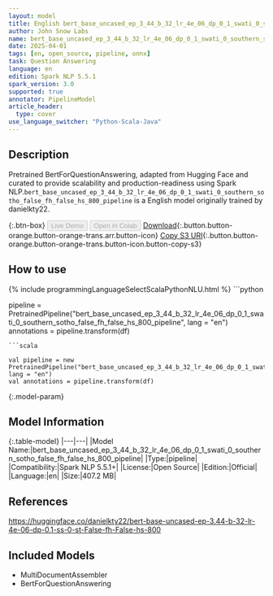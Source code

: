 ```yaml
---
layout: model
title: English bert_base_uncased_ep_3_44_b_32_lr_4e_06_dp_0_1_swati_0_southern_sotho_false_fh_false_hs_800_pipeline pipeline BertForQuestionAnswering from danielkty22
author: John Snow Labs
name: bert_base_uncased_ep_3_44_b_32_lr_4e_06_dp_0_1_swati_0_southern_sotho_false_fh_false_hs_800_pipeline
date: 2025-04-01
tags: [en, open_source, pipeline, onnx]
task: Question Answering
language: en
edition: Spark NLP 5.5.1
spark_version: 3.0
supported: true
annotator: PipelineModel
article_header:
  type: cover
use_language_switcher: "Python-Scala-Java"
---
```


## Description

Pretrained BertForQuestionAnswering, adapted from Hugging Face and curated to provide scalability and production-readiness using Spark NLP.`bert_base_uncased_ep_3_44_b_32_lr_4e_06_dp_0_1_swati_0_southern_sotho_false_fh_false_hs_800_pipeline` is a English model originally trained by danielkty22.

{:.btn-box}
<button class="button button-orange" disabled>Live Demo</button>
<button class="button button-orange" disabled>Open in Colab</button>
[Download](https://s3.amazonaws.com/auxdata.johnsnowlabs.com/public/models/bert_base_uncased_ep_3_44_b_32_lr_4e_06_dp_0_1_swati_0_southern_sotho_false_fh_false_hs_800_pipeline_en_5.5.1_3.0_1743516856299.zip){:.button.button-orange.button-orange-trans.arr.button-icon}
[Copy S3 URI](s3://auxdata.johnsnowlabs.com/public/models/bert_base_uncased_ep_3_44_b_32_lr_4e_06_dp_0_1_swati_0_southern_sotho_false_fh_false_hs_800_pipeline_en_5.5.1_3.0_1743516856299.zip){:.button.button-orange.button-orange-trans.button-icon.button-copy-s3}

## How to use



<div class="tabs-box" markdown="1">
{% include programmingLanguageSelectScalaPythonNLU.html %}
```python

pipeline = PretrainedPipeline("bert_base_uncased_ep_3_44_b_32_lr_4e_06_dp_0_1_swati_0_southern_sotho_false_fh_false_hs_800_pipeline", lang = "en")
annotations =  pipeline.transform(df)   

```
```scala

val pipeline = new PretrainedPipeline("bert_base_uncased_ep_3_44_b_32_lr_4e_06_dp_0_1_swati_0_southern_sotho_false_fh_false_hs_800_pipeline", lang = "en")
val annotations = pipeline.transform(df)

```
</div>

{:.model-param}
## Model Information

{:.table-model}
|---|---|
|Model Name:|bert_base_uncased_ep_3_44_b_32_lr_4e_06_dp_0_1_swati_0_southern_sotho_false_fh_false_hs_800_pipeline|
|Type:|pipeline|
|Compatibility:|Spark NLP 5.5.1+|
|License:|Open Source|
|Edition:|Official|
|Language:|en|
|Size:|407.2 MB|

## References

https://huggingface.co/danielkty22/bert-base-uncased-ep-3.44-b-32-lr-4e-06-dp-0.1-ss-0-st-False-fh-False-hs-800

## Included Models

- MultiDocumentAssembler
- BertForQuestionAnswering